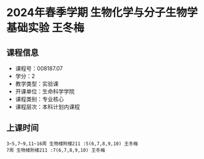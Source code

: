 # 2024年春季学期 生物化学与分子生物学基础实验 王冬梅






## 课程信息

- 课程号：008187.07
- 学分：2
- 教学类型：实验课
- 开课单位：生命科学学院
- 课程类别：专业核心
- 课程层次：本科计划内课程

## 上课时间

```
3~5,7~9,11~16周 生物楼附楼211 :5(6,7,8,9,10) 王冬梅
7周 生物楼附楼211 :7(6,7,8,9,10) 王冬梅
```

